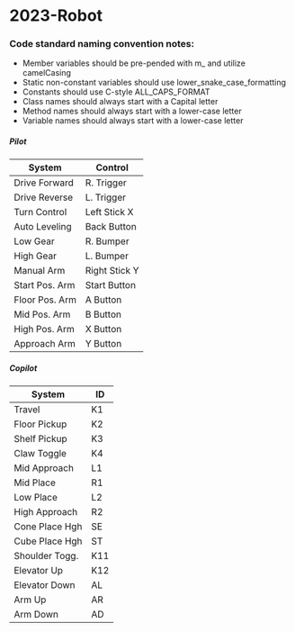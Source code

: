 # 2023-Robot

### Code standard naming convention notes:
* Member variables should be pre-pended with m_ and utilize camelCasing
* Static non-constant variables should use lower_snake_case_formatting
* Constants should use C-style ALL_CAPS_FORMAT
* Class names should always start with a Capital letter
* Method names should always start with a lower-case letter
* Variable names should always start with a lower-case letter

##### Pilot 

|System          | Control       |
|----------------|---------------|
| Drive Forward  | R. Trigger    |
| Drive Reverse  | L. Trigger    |
| Turn Control   | Left Stick X  |
| Auto Leveling  | Back Button   |
| Low Gear       | R. Bumper     |
| High Gear      | L. Bumper     |
| Manual Arm     | Right Stick Y |
| Start Pos. Arm | Start Button  |
| Floor Pos. Arm | A Button      |
| Mid Pos. Arm   | B Button      |
| High Pos. Arm  | X Button      |
| Approach Arm   | Y Button      |

##### Copilot

|System          | ID            |
|----------------|---------------|
| Travel         | K1            |
| Floor Pickup   | K2            |
| Shelf Pickup   | K3            |
| Claw Toggle    | K4            |
| Mid Approach   | L1            |
| Mid Place      | R1            |
| Low Place      | L2            |
| High Approach  | R2            |
| Cone Place Hgh | SE            |
| Cube Place Hgh | ST            |
| Shoulder Togg. | K11           |
| Elevator Up    | K12           |
| Elevator Down  | AL            |
| Arm Up         | AR            |
| Arm Down       | AD            |